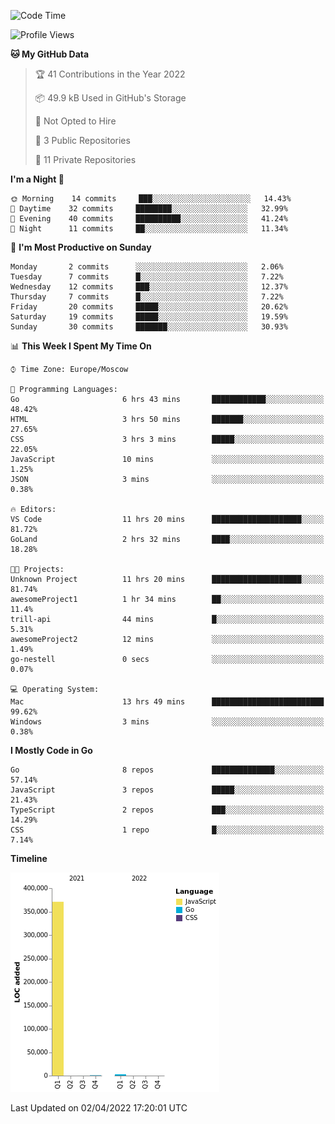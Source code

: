 <!--START_SECTION:waka-->
![Code Time](http://img.shields.io/badge/Code%20Time-242%20hrs%2049%20mins-blue)

![Profile Views](http://img.shields.io/badge/Profile%20Views-0-blue)

**🐱 My GitHub Data** 

> 🏆 41 Contributions in the Year 2022
 > 
> 📦 49.9 kB Used in GitHub's Storage 
 > 
> 🚫 Not Opted to Hire
 > 
> 📜 3 Public Repositories 
 > 
> 🔑 11 Private Repositories  
 > 
**I'm a Night 🦉** 

```text
🌞 Morning    14 commits     ███░░░░░░░░░░░░░░░░░░░░░░   14.43% 
🌆 Daytime    32 commits     ████████░░░░░░░░░░░░░░░░░   32.99% 
🌃 Evening    40 commits     ██████████░░░░░░░░░░░░░░░   41.24% 
🌙 Night      11 commits     ██░░░░░░░░░░░░░░░░░░░░░░░   11.34%

```
📅 **I'm Most Productive on Sunday** 

```text
Monday       2 commits      ░░░░░░░░░░░░░░░░░░░░░░░░░   2.06% 
Tuesday      7 commits      █░░░░░░░░░░░░░░░░░░░░░░░░   7.22% 
Wednesday    12 commits     ███░░░░░░░░░░░░░░░░░░░░░░   12.37% 
Thursday     7 commits      █░░░░░░░░░░░░░░░░░░░░░░░░   7.22% 
Friday       20 commits     █████░░░░░░░░░░░░░░░░░░░░   20.62% 
Saturday     19 commits     █████░░░░░░░░░░░░░░░░░░░░   19.59% 
Sunday       30 commits     ███████░░░░░░░░░░░░░░░░░░   30.93%

```


📊 **This Week I Spent My Time On** 

```text
⌚︎ Time Zone: Europe/Moscow

💬 Programming Languages: 
Go                       6 hrs 43 mins       ████████████░░░░░░░░░░░░░   48.42% 
HTML                     3 hrs 50 mins       ███████░░░░░░░░░░░░░░░░░░   27.65% 
CSS                      3 hrs 3 mins        █████░░░░░░░░░░░░░░░░░░░░   22.05% 
JavaScript               10 mins             ░░░░░░░░░░░░░░░░░░░░░░░░░   1.25% 
JSON                     3 mins              ░░░░░░░░░░░░░░░░░░░░░░░░░   0.38%

🔥 Editors: 
VS Code                  11 hrs 20 mins      ████████████████████░░░░░   81.72% 
GoLand                   2 hrs 32 mins       ████░░░░░░░░░░░░░░░░░░░░░   18.28%

🐱‍💻 Projects: 
Unknown Project          11 hrs 20 mins      ████████████████████░░░░░   81.74% 
awesomeProject1          1 hr 34 mins        ██░░░░░░░░░░░░░░░░░░░░░░░   11.4% 
trill-api                44 mins             █░░░░░░░░░░░░░░░░░░░░░░░░   5.31% 
awesomeProject2          12 mins             ░░░░░░░░░░░░░░░░░░░░░░░░░   1.49% 
go-nestell               0 secs              ░░░░░░░░░░░░░░░░░░░░░░░░░   0.07%

💻 Operating System: 
Mac                      13 hrs 49 mins      █████████████████████████   99.62% 
Windows                  3 mins              ░░░░░░░░░░░░░░░░░░░░░░░░░   0.38%

```

**I Mostly Code in Go** 

```text
Go                       8 repos             ██████████████░░░░░░░░░░░   57.14% 
JavaScript               3 repos             █████░░░░░░░░░░░░░░░░░░░░   21.43% 
TypeScript               2 repos             ███░░░░░░░░░░░░░░░░░░░░░░   14.29% 
CSS                      1 repo              █░░░░░░░░░░░░░░░░░░░░░░░░   7.14%

```


**Timeline**

![Chart not found](https://raw.githubusercontent.com/jeezft/jeezft/main/charts/bar_graph.png) 


 Last Updated on 02/04/2022 17:20:01 UTC
<!--END_SECTION:waka-->
